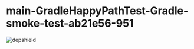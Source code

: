 # main-GradleHappyPathTest-Gradle-smoke-test-ab21e56-951

![depshield](https://ci.dev.depshield.sonatype.org/badges/depshield-ci/main-GradleHappyPathTest-Gradle-smoke-test-ab21e56-951/depshield.svg)